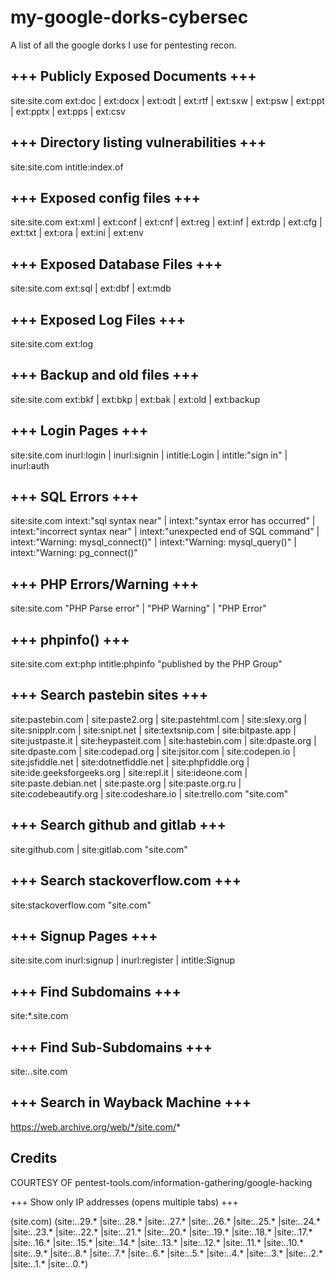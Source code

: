 # my-google-dorks-cybersec
A list of all the google dorks I use for pentesting recon.

## +++ Publicly Exposed Documents +++

site:site.com ext:doc | ext:docx | ext:odt | ext:rtf | ext:sxw | ext:psw | ext:ppt | ext:pptx | ext:pps | ext:csv

## +++ Directory listing vulnerabilities +++

site:site.com intitle:index.of

## +++ Exposed config files +++ 

site:site.com ext:xml | ext:conf | ext:cnf | ext:reg | ext:inf | ext:rdp | ext:cfg | ext:txt | ext:ora | ext:ini | ext:env

## +++ Exposed Database Files +++

site:site.com ext:sql | ext:dbf | ext:mdb

## +++ Exposed Log Files +++

site:site.com ext:log

## +++ Backup and old files +++

site:site.com ext:bkf | ext:bkp | ext:bak | ext:old | ext:backup

## +++ Login Pages +++

site:site.com inurl:login | inurl:signin | intitle:Login | intitle:"sign in" | inurl:auth

## +++ SQL Errors +++

site:site.com intext:"sql syntax near" | intext:"syntax error has occurred" | intext:"incorrect syntax near" | intext:"unexpected end of SQL command" | intext:"Warning: mysql_connect()" | intext:"Warning: mysql_query()" | intext:"Warning: pg_connect()"

## +++ PHP Errors/Warning +++

site:site.com "PHP Parse error" | "PHP Warning" | "PHP Error"

## +++ phpinfo() +++

site:site.com ext:php intitle:phpinfo "published by the PHP Group"

## +++ Search pastebin sites +++

site:pastebin.com | site:paste2.org | site:pastehtml.com | site:slexy.org | site:snipplr.com | site:snipt.net | site:textsnip.com | site:bitpaste.app | site:justpaste.it | site:heypasteit.com | site:hastebin.com | site:dpaste.org | site:dpaste.com | site:codepad.org | site:jsitor.com | site:codepen.io | site:jsfiddle.net | site:dotnetfiddle.net | site:phpfiddle.org | site:ide.geeksforgeeks.org | site:repl.it | site:ideone.com | site:paste.debian.net | site:paste.org | site:paste.org.ru | site:codebeautify.org  | site:codeshare.io | site:trello.com "site.com"

## +++ Search github and gitlab +++

site:github.com | site:gitlab.com "site.com"


## +++ Search stackoverflow.com +++

site:stackoverflow.com "site.com"

## +++ Signup Pages +++

site:site.com inurl:signup | inurl:register | intitle:Signup

## +++ Find Subdomains +++

site:*.site.com

## +++ Find Sub-Subdomains +++

site:*.*.site.com

## +++ Search in Wayback Machine +++

https://web.archive.org/web/*/site.com/*

## Credits
COURTESY OF pentest-tools.com/information-gathering/google-hacking

+++ Show only IP addresses (opens multiple tabs) +++

(site.com) (site:*.*.29.* |site:*.*.28.* |site:*.*.27.* |site:*.*.26.* |site:*.*.25.* |site:*.*.24.* |site:*.*.23.* |site:*.*.22.* |site:*.*.21.* |site:*.*.20.* |site:*.*.19.* |site:*.*.18.* |site:*.*.17.* |site:*.*.16.* |site:*.*.15.* |site:*.*.14.* |site:*.*.13.* |site:*.*.12.* |site:*.*.11.* |site:*.*.10.* |site:*.*.9.* |site:*.*.8.* |site:*.*.7.* |site:*.*.6.* |site:*.*.5.* |site:*.*.4.* |site:*.*.3.* |site:*.*.2.* |site:*.*.1.* |site:*.*.0.*)
